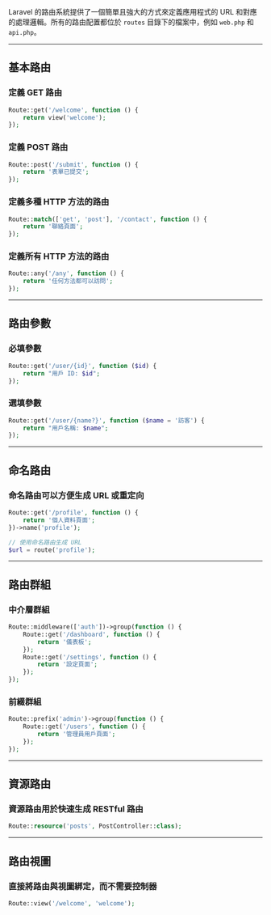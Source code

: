 Laravel 的路由系統提供了一個簡單且強大的方式來定義應用程式的 URL 和對應的處理邏輯。所有的路由配置都位於 `routes` 目錄下的檔案中，例如 `web.php` 和 `api.php`。

---

## 基本路由

### 定義 GET 路由

```php
Route::get('/welcome', function () {
    return view('welcome');
});
```

### 定義 POST 路由

```php
Route::post('/submit', function () {
    return '表單已提交';
});
```

### 定義多種 HTTP 方法的路由

```php
Route::match(['get', 'post'], '/contact', function () {
    return '聯絡頁面';
});
```

### 定義所有 HTTP 方法的路由

```php
Route::any('/any', function () {
    return '任何方法都可以訪問';
});
```

---

## 路由參數

### 必填參數

```php
Route::get('/user/{id}', function ($id) {
    return "用戶 ID: $id";
});
```

### 選填參數

```php
Route::get('/user/{name?}', function ($name = '訪客') {
    return "用戶名稱: $name";
});
```

---

## 命名路由

### 命名路由可以方便生成 URL 或重定向

```php
Route::get('/profile', function () {
    return '個人資料頁面';
})->name('profile');

// 使用命名路由生成 URL
$url = route('profile');
```

---

## 路由群組

### 中介層群組

```php
Route::middleware(['auth'])->group(function () {
    Route::get('/dashboard', function () {
        return '儀表板';
    });
    Route::get('/settings', function () {
        return '設定頁面';
    });
});
```

### 前綴群組

```php
Route::prefix('admin')->group(function () {
    Route::get('/users', function () {
        return '管理員用戶頁面';
    });
});
```

---

## 資源路由

### 資源路由用於快速生成 RESTful 路由

```php
Route::resource('posts', PostController::class);
```

---

## 路由視圖

### 直接將路由與視圖綁定，而不需要控制器

```php
Route::view('/welcome', 'welcome');
```
